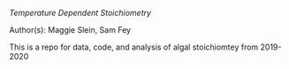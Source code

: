 *Temperature Dependent Stoichiometry*

Author(s): Maggie Slein, Sam Fey 

This is a repo for data, code, and analysis of algal stoichiomtey from 2019-2020